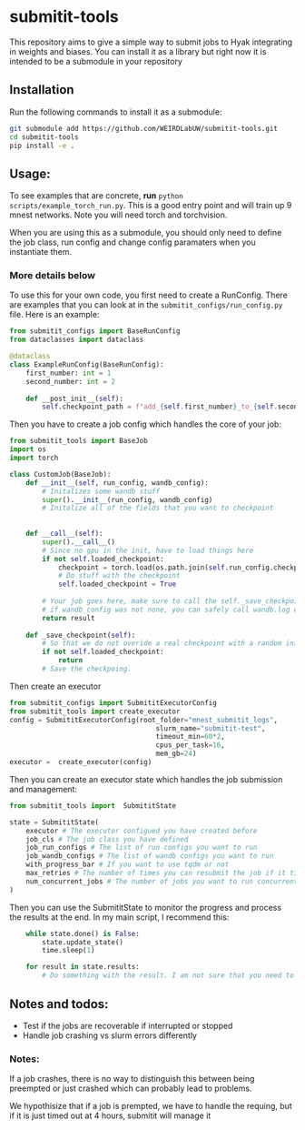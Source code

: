 # submitit-tools
This repository aims to give a simple way to submit jobs to Hyak integrating in weights and biases. You can install it as a library
but right now it is intended to be a submodule in your repository

## Installation
Run the following commands to install it as a submodule:
```bash
git submodule add https://github.com/WEIRDLabUW/submitit-tools.git
cd submitit-tools
pip install -e .
```



## Usage:

To see examples that are concrete, **run** `python scripts/example_torch_run.py`. This is a good entry point and will train up
9 mnest networks. Note you will need torch and torchvision.

When you are using this as a submodule, you should only need to define the job class, run config and change config paramaters
when you instantiate them. 
### More details below


To use this for your own code, you first need to create a RunConfig. There are examples that 
you can look at in the `submitit_configs/run_config.py` file. Here is an example:

```python
from submitit_configs import BaseRunConfig
from dataclasses import dataclass

@dataclass
class ExampleRunConfig(BaseRunConfig):
    first_number: int = 1
    second_number: int = 2
    
    def __post_init__(self):
        self.checkpoint_path = f"add_{self.first_number}_to_{self.second_number}"
```
Then you have to create a job config which handles the core of your job:
```python
from submitit_tools import BaseJob
import os
import torch

class CustomJob(BaseJob):
    def __init__(self, run_config, wandb_config):
        # Initalizes some wandb stuff
        super().__init__(run_config, wandb_config)
        # Initalize all of the fields that you want to checkpoint
        
                
    def __call__(self):
        super().__call__()
        # Since no gpu in the init, have to load things here
        if not self.loaded_checkpoint:
            checkpoint = torch.load(os.path.join(self.run_config.checkpoint_path, self.run_config.checkpoint_name))
            # Do stuff with the checkpoint
            self.loaded_checkpoint = True
                    
        # Your job goes here, make sure to call the self._save_checkpoint() method
        # if wandb_config was not none, you can safely call wandb.log or other wandb functions 
        return result
    
    def _save_checkpoint(self):
        # So that we do not overide a real checkpoint with a random init model
        if not self.loaded_checkpoint:
            return
        # Save the checkpoing.
```
Then create an executor 
```python
from submitit_configs import SubmititExecutorConfig
from submitit_tools import create_executor
config = SubmititExecutorConfig(root_folder="mnest_submitit_logs",
                                    slurm_name="submitit-test",
                                    timeout_min=60*2,
                                    cpus_per_task=16,
                                    mem_gb=24)
executor =  create_executor(config)
```

Then you can create an executor state which handles the job submission and management:
```python
from submitit_tools import  SubmititState

state = SubmititState(
    executor # The executor configued you have created before
    job_cls # The job class you have defined
    job_run_configs # The list of run configs you want to run
    job_wandb_configs # The list of wandb configs you want to run
    with_progress_bar # If you want to use tqdm or not
    max_retries # The number of times you can resubmit the job if it times out or fails
    num_concurrent_jobs # The number of jobs you want to run concurrently
)

```

Then you can use the SubmititState to monitor the progress and process the results at the end. In my main script, I recommend this:
```python
    while state.done() is False:
        state.update_state()
        time.sleep(1)

    for result in state.results:
        # Do something with the result. I am not sure that you need to have results, but you can use this to check if the job succeeded or not
```
## Notes and todos:
-  Test if the jobs are recoverable if interrupted or stopped 
-  Handle job crashing vs slurm errors differently

### Notes:
If a job crashes, there is no way to distinguish this between being preempted or just crashed
which can probably lead to problems. 

We hypothisize that if a job is prempted, we have to handle the requing,
but if it is just timed out at 4 hours, submitit will manage it
